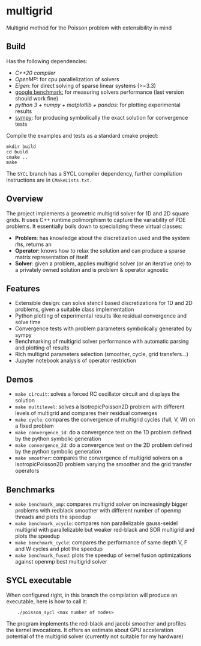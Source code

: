 # multigrid
Multigrid method for the Poisson problem with extensibility in mind


## Build
Has the following dependencies:
  * *C++20 compiler*
  * *OpenMP:* for cpu parallelization of solvers
  * *Eigen*: for direct solving of sparse linear systems (>=3.3)
  * [google benchmark:](https://github.com/google/benchmark) for measuring solvers performance (last version should work fine)
  * *python 3 + numpy + matplotlib + pandas*: for plotting experimental results
  * [sympy](https://www.sympy.org): for producing symbolically the exact solution for convergence tests

Compile the examples and tests as a standard cmake project:
```(bash)
mkdir build
cd build
cmake ..
make
```

The `SYCL` branch has a SYCL compiler dependency, further compilation instructions are in `CMakeLists.txt`.


## Overview
The project implements a geometric multigrid solver for 1D and 2D square grids. It uses C++ runtime polimorphism to capture the variability of PDE problems. It essentially boils down to specializing these virtual classes:
  * **Problem**: has knowledge about the discretization used and the system rhs, returns an
  * **Operator**: knows how to relax the solution and can produce a sparse matrix representation of itself
  * **Solver**: given a problem, applies multigrid solver (or an iterative one) to a privately owned solution and is problem & operator agnostic


## Features
  * Extensible design: can solve stencil based discretizations for 1D and 2D problems, given a suitable class implementation
  * Python plotting of experimental results like residual convergence and solve time
  * Convergence tests with problem parameters symbolically generated by sympy
  * Benchmarking of multigrid solver performance with automatic parsing and plotting of results
  * Rich multigrid parameters selection (smoother, cycle, grid transfers...)
  * Jupyter notebook analysis of operator restriction


## Demos
  * `make circuit`: solves a forced RC oscillator circuit and displays the solution
  * `make multilevel`: solves a IsotropicPoisson2D problem with different levels of multigrid and compares their residual converges
  * `make cycle`: compares the convergence of multigrid cycles (full, V, W) on a fixed problem
  * `make convergence_1d`: do a convergence test on the 1D problem defined by the python symbolic generation
  * `make convergence_2d`: do a convergence test on the 2D problem defined by the python symbolic generation
  * `make smoother`: compares the convergence of multigrid solvers on a IsotropicPoisson2D problem varying the smoother and the grid transfer operators

## Benchmarks
  * `make benchmark_omp`: compares multigrid solver on increasingly bigger problems with redblack smoother with different number of openmp threads and plots the speedup
  * `make benchmark_vcycle`: compares non parallelizable gauss-seidel multigrid with parallelizable but weaker red-black and SOR multigrid and plots the speedup
  * `make benchmark_cycle`: compares the performance of same depth V, F and W cycles and plot the speedup
  * `make benchmark_fused`: plots the speedup of kernel fusion optimizations against openmp best multigrid solver


## SYCL executable
When configured right, in this branch the compilation will produce an executable, here is how to call it:
```(bash)
    ./poisson_sycl <max number of nodes>
```

The program implements the red-black and jacobi smoother and profiles the kernel invocations. It offers an estimate about GPU acceleration potential of the multigrid solver (currently not suitable for my hardware)
